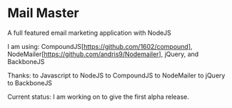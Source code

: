 Mail Master
==========

A full featured email marketing application with NodeJS

I am using:
CompoundJS[https://github.com/1602/compound],
NodeMailer[https://github.com/andris9/Nodemailer],
jQuery,
and BackboneJS

Thanks:
to Javascript
to NodeJS
to CompoundJS
to NodeMailer
to jQuery
to BackboneJS

Current status:
I am working on to give the first alpha release.
